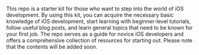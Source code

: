 This repo is a starter kit for those who want to step into the world of iOS development. By using this kit, you can acquire the necessary basic knowledge of iOS development, start learning with beginner-level tutorials, follow useful blog posts, and learn general topics that need to be known for your first job. The repo serves as a guide for novice iOS developers and offers a comprehensive collection of resources for starting out. Please note that the contents will be added soon.

